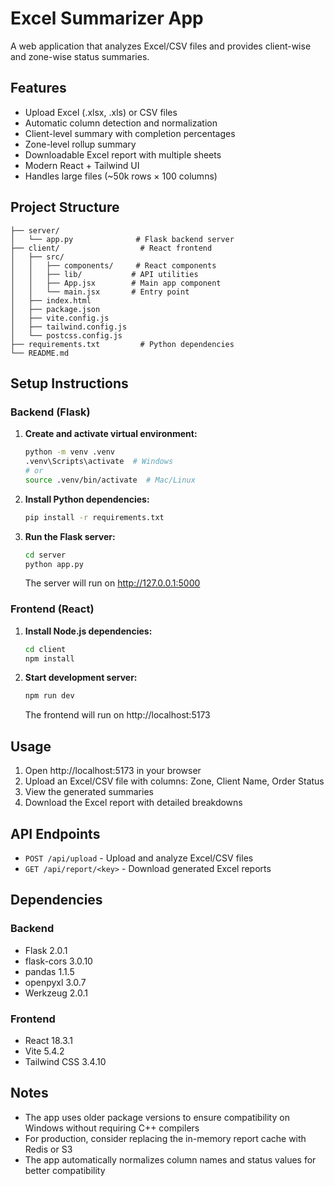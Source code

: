 # Excel Summarizer App

A web application that analyzes Excel/CSV files and provides client-wise and zone-wise status summaries.

## Features

- Upload Excel (.xlsx, .xls) or CSV files
- Automatic column detection and normalization
- Client-level summary with completion percentages
- Zone-level rollup summary
- Downloadable Excel report with multiple sheets
- Modern React + Tailwind UI
- Handles large files (~50k rows × 100 columns)

## Project Structure

```
├── server/
│   └── app.py              # Flask backend server
├── client/                  # React frontend
│   ├── src/
│   │   ├── components/     # React components
│   │   ├── lib/           # API utilities
│   │   ├── App.jsx        # Main app component
│   │   └── main.jsx       # Entry point
│   ├── index.html
│   ├── package.json
│   ├── vite.config.js
│   ├── tailwind.config.js
│   └── postcss.config.js
├── requirements.txt         # Python dependencies
└── README.md
```

## Setup Instructions

### Backend (Flask)

1. **Create and activate virtual environment:**
   ```bash
   python -m venv .venv
   .venv\Scripts\activate  # Windows
   # or
   source .venv/bin/activate  # Mac/Linux
   ```

2. **Install Python dependencies:**
   ```bash
   pip install -r requirements.txt
   ```

3. **Run the Flask server:**
   ```bash
   cd server
   python app.py
   ```
   The server will run on http://127.0.0.1:5000

### Frontend (React)

1. **Install Node.js dependencies:**
   ```bash
   cd client
   npm install
   ```

2. **Start development server:**
   ```bash
   npm run dev
   ```
   The frontend will run on http://localhost:5173

## Usage

1. Open http://localhost:5173 in your browser
2. Upload an Excel/CSV file with columns: Zone, Client Name, Order Status
3. View the generated summaries
4. Download the Excel report with detailed breakdowns

## API Endpoints

- `POST /api/upload` - Upload and analyze Excel/CSV files
- `GET /api/report/<key>` - Download generated Excel reports

## Dependencies

### Backend
- Flask 2.0.1
- flask-cors 3.0.10
- pandas 1.1.5
- openpyxl 3.0.7
- Werkzeug 2.0.1

### Frontend
- React 18.3.1
- Vite 5.4.2
- Tailwind CSS 3.4.10

## Notes

- The app uses older package versions to ensure compatibility on Windows without requiring C++ compilers
- For production, consider replacing the in-memory report cache with Redis or S3
- The app automatically normalizes column names and status values for better compatibility
